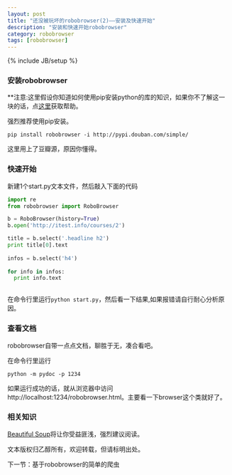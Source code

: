```yaml
---
layout: post
title: "还没被玩坏的robobrowser(2)——安装及快速开始"
description: "安装和快速开始robobrowser"
category: robobrowser
tags: [robobrowser]
---
```

{% include JB/setup %}

### 安装robobrowser 

**注意:这里假设你知道如何使用pip安装python的库的知识，如果你不了解这一块的话，点[这里](http://www.easonhan.info/python/2013/12/07/active-python-install-selenium/)获取帮助。

强烈推荐使用pip安装。

```
pip install robobrowser -i http://pypi.douban.com/simple/

```

这里用上了豆瓣源，原因你懂得。


### 快速开始

新建1个start.py文本文件，然后敲入下面的代码

```python
import re
from robobrowser import RoboBrowser

b = RoboBrowser(history=True)
b.open('http://itest.info/courses/2')

title = b.select('.headline h2')
print title[0].text
  
infos = b.select('h4')
  
for info in infos:
  print info.text
    
```

在命令行里运行```python start.py```，然后看一下结果,如果报错请自行耐心分析原因。

### 查看文档

robobrowser自带一点点文档，聊胜于无，凑合看吧。

在命令行里运行

```
python -m pydoc -p 1234
```
如果运行成功的话，就从浏览器中访问http://localhost:1234/robobrowser.html。主要看一下browser这个类就好了。


### 相关知识

[Beautiful Soup](http://www.crummy.com/software/BeautifulSoup/bs4/doc/index.zh.html)将让你受益匪浅，强烈建议阅读。


文本版权归乙醇所有，欢迎转载，但请标明出处。

下一节：基于robobrowser的简单的爬虫
